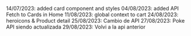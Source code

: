 14/07/2023: added card component and styles
04/08/2023: added API Fetch to Cards in Home
11/08/2023: global context to cart
24/08/2023: heroicons & Product detail
25/08/2023: Cambio de API
27/08/2023: Poke API siendo actualizada
29/08/2023: Volvi a la api anterior